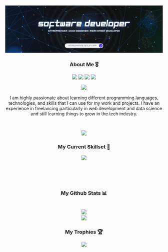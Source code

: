 ![Banner](banner1.png)

<!--## Projects
- [Blockchain](https://hannie404.github.io/blockchain/): This project aims to provide an understanding of the potential of blockchain and NFTs, showcasing the myriad of opportunities they present for innovation, decentralization, and democratization across sectors. By exploring real-world examples and emerging trends, this project seeks to inspire and educate readers.
-->

<!--<a href="https://annie-dev.netlify.app/">
<img src="https://img.icons8.com/nolan/64/github.png" alt="My Portfolio" />
</a>-->

 <div align="center">
  <h3>About Me 🎖️</h3>

<a href="https://annie-dev.netlify.app/" target="_blank">
<img src="https://skillicons.dev/icons?i=azure&theme=dark" ></a>
<a emailto="annie.business04@gmail.com" target="_blank">
<img src="https://skillicons.dev/icons?i=gmail&theme=dark" ></a>
<a href="https://www.linkedin.com/in/annie-neshreen-dev" target="_blank">
<img src="https://skillicons.dev/icons?i=linkedin&theme=dark" ></a>
<a href="https://www.instagram.com/annie_nesh/" target="_blank">
<img src="https://skillicons.dev/icons?i=instagram&theme=dark" ></a>

 </p>
 <img src="https://readme-typing-svg.herokuapp.com?color=white&lines=I'm+Annie+Neshreen+Ibrahim;A+Software+Engineer;An+Open+Source+Contributor;A+Proactive+Learner" />
            <p > I am highly passionate about learning different programming languages, technologies, and skills that I can use for my work and projects. I have an experience in freelancing particularly in web development and data science and still learning things to grow in the tech industry.</p>
            <br />

[![](https://visitcount.itsvg.in/api?id=Hannie404&icon=0&color=0)](https://visitcount.itsvg.in)

 <!--<div style="display:flex;">
 <img src="https://komarev.com/ghpvc/?username=hannie404" />
  <a href="https://commits.top/philippines.html" target="_blank">
<img src="https://en5jrhdk1emb4po.m.pipedream.net">
 </div>
 </a>
 </div>-->
 
<div align='center'>
<h3>My Current Skillset 🚀</h3> 
 <img src="https://skillicons.dev/icons?i=html,css,js,ts,react,vue,next,nest,java,spring,mongo,mysql,python,flask,figma,tailwind,redux,express,aws,svelte,bootstrap,laravel,nodejs,cpp&theme=dark&perline=8" />
 <br>
 
 <br/>
 
</div>
 
 <p align="center" style="display:flex;align-items:center;justify-content:center;gap:20px !important;flex-wrap:wrap;margin-bottom:20px !important;"> 

 <!--<img src="https://github-profile-summary-cards.vercel.app/api/cards/most-commit-language?username=hannie404&theme=tokyonight" />
 <img src="https://github-readme-streak-stats.herokuapp.com/?user=hannie404&theme=radical&hide" />-->
</p>
<br/>
<div align='center'>
<h3>My Github Stats 📊</h3>

<p align="center" style="display:flex;align-items:center;justify-content:center;gap:20px !important;flex-wrap:wrap;margin-bottom:20px !important;"> 
  
<!--![](https://github-readme-stats.vercel.app/api?username=Hannie404&theme=radical&hide_border=false&include_all_commits=true&count_private=true)<br/>-->
![](https://github-readme-streak-stats.herokuapp.com/?user=Hannie404&theme=radical&hide_border=false)<br/>
![](https://github-readme-stats.vercel.app/api/top-langs/?username=Hannie404&theme=radical&hide_border=false&include_all_commits=true&count_private=true&layout=compact)

</p>

<h3>My Trophies 🏆</h3>

![](https://github-profile-trophy.vercel.app/?username=Hannie404&theme=radical&no-frame=false&no-bg=false&margin-w=4)

</div>
